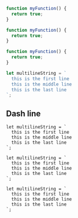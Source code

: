 <html lang="en">
  <head>
    <meta charset="utf-8">
    <meta name="viewport" content="width=device-width, initial-scale=1.0">
    <title></title>
    <link rel="stylesheet" href="../test.css">
    <link rel="stylesheet" href="../prism-theme.css">
  </head>
  <body>

```ts
function myFunction() {
  return true;
}
```

```typescript
function myFunction() {
  return true;
}
```

```js
function myFunction() {
  return true;
}
```

```js
let multilineString = `
  this is the first line
  this is the middle line
  this is the last line
`;
```

## Dash line

```js/-
let multilineString = `
  this is the first line
  this is the middle line
  this is the last line
`;
```

```js/1,3
let multilineString = `
  this is the first line
  this is the middle line
  this is the last line
`;
```

```js/class:error
let multilineString = `
  this is the first line
  this is the middle line
  this is the last line
`;
```

  </body>
</html>
